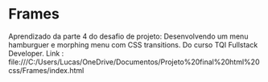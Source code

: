 # Frames
Aprendizado da parte 4 do  desafio de projeto:  Desenvolvendo  um menu hamburguer  e morphing  menu com CSS transitions. Do curso  TQI Fullstack Developer.
Link : file:///C:/Users/Lucas/OneDrive/Documentos/Projeto%20final%20html%20css/Frames/index.html
